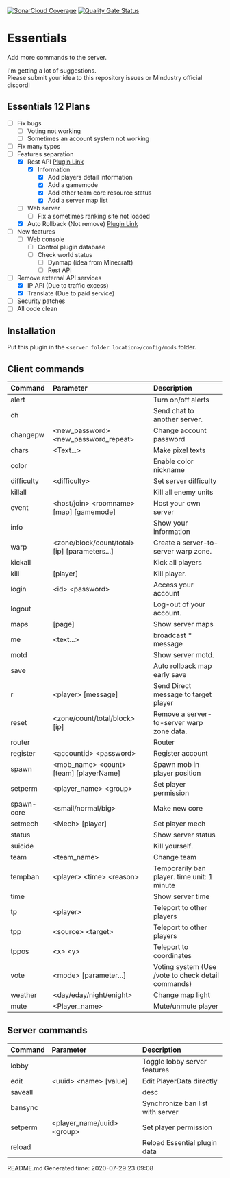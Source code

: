 [![SonarCloud Coverage](https://sonarcloud.io/api/project_badges/measure?project=Kieaer_Essentials&metric=coverage)](https://sonarcloud.io/component_measures/metric/coverage/list?id=Kieaer_Essentials) [![Quality Gate Status](https://sonarcloud.io/api/project_badges/measure?project=Kieaer_Essentials&metric=alert_status)](https://sonarcloud.io/dashboard?id=Kieaer_Essentials)
# Essentials
Add more commands to the server.

I'm getting a lot of suggestions.<br>
Please submit your idea to this repository issues or Mindustry official discord!

## Essentials 12 Plans
- [ ] Fix bugs
  - [ ] Voting not working
  - [ ] Sometimes an account system not working
- [ ] Fix many typos
- [ ] Features separation
  - [x] Rest API [Plugin Link](https://github.com/Kieaer/Essential-REST_API)
    - [x] Information
      - [x] Add players detail information
      - [x] Add a gamemode
      - [x] Add other team core resource status
      - [x] Add a server map list
  - [ ] Web server
    - [ ] Fix a sometimes ranking site not loaded
  - [x] Auto Rollback (Not remove) [Plugin Link](https://github.com/Kieaer/AutoRollback)
- [ ] New features
  - [ ] Web console
    - [ ] Control plugin database
    - [ ] Check world status
      - [ ] Dynmap (idea from Minecraft)
      - [ ] Rest API
- [ ] Remove external API services
  - [x] IP API (Due to traffic excess)
  - [x] Translate (Due to paid service)
- [ ] Security patches
- [ ] All code clean

## Installation

Put this plugin in the ``<server folder location>/config/mods`` folder.

## Client commands

| Command | Parameter | Description |
|:---|:---|:--- |
| alert |  | Turn on/off alerts |
| ch |  | Send chat to another server. |
| changepw | &lt;new_password&gt; &lt;new_password_repeat&gt; | Change account password |
| chars | &lt;Text...&gt; | Make pixel texts |
| color |  | Enable color nickname |
| difficulty | &lt;difficulty&gt; | Set server difficulty |
| killall |  | Kill all enemy units |
| event | &lt;host/join&gt; &lt;roomname&gt; [map] [gamemode] | Host your own server |
| info |  | Show your information |
| warp | &lt;zone/block/count/total&gt; [ip] [parameters...] | Create a server-to-server warp zone. |
| kickall |  | Kick all players |
| kill | [player] | Kill player. |
| login | &lt;id&gt; &lt;password&gt; | Access your account |
| logout |  | Log-out of your account. |
| maps | [page] | Show server maps |
| me | &lt;text...&gt; | broadcast * message |
| motd |  | Show server motd. |
| save |  | Auto rollback map early save |
| r | &lt;player&gt; [message] | Send Direct message to target player |
| reset | &lt;zone/count/total/block&gt; [ip] | Remove a server-to-server warp zone data. |
| router |  | Router |
| register | &lt;accountid&gt; &lt;password&gt; | Register account |
| spawn | &lt;mob_name&gt; &lt;count&gt; [team] [playerName] | Spawn mob in player position |
| setperm | &lt;player_name&gt; &lt;group&gt; | Set player permission |
| spawn-core | &lt;smail/normal/big&gt; | Make new core |
| setmech | &lt;Mech&gt; [player] | Set player mech |
| status |  | Show server status |
| suicide |  | Kill yourself. |
| team | &lt;team_name&gt; | Change team |
| tempban | &lt;player&gt; &lt;time&gt; &lt;reason&gt; | Temporarily ban player. time unit: 1 minute |
| time |  | Show server time |
| tp | &lt;player&gt; | Teleport to other players |
| tpp | &lt;source&gt; &lt;target&gt; | Teleport to other players |
| tppos | &lt;x&gt; &lt;y&gt; | Teleport to coordinates |
| vote | &lt;mode&gt; [parameter...] | Voting system (Use /vote to check detail commands) |
| weather | &lt;day/eday/night/enight&gt; | Change map light |
| mute | &lt;Player_name&gt; | Mute/unmute player |

## Server commands

| Command | Parameter | Description |
|:---|:---|:--- |
| lobby |  | Toggle lobby server features |
| edit | &lt;uuid&gt; &lt;name&gt; [value] | Edit PlayerData directly |
| saveall |  | desc |
| bansync |  | Synchronize ban list with server |
| setperm | &lt;player_name/uuid&gt; &lt;group&gt; | Set player permission |
| reload |  | Reload Essential plugin data |

README.md Generated time: 2020-07-29 23:09:08